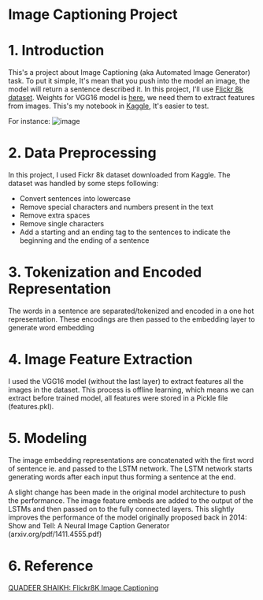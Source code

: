 # Image Captioning Project
# 1. Introduction
This's a project about Image Captioning (aka Automated Image Generator) task. To put it simple, It's mean that you push into the model an image, the model will return a sentence described it. 
In this project, I'll use [Flickr 8k dataset](https://www.kaggle.com/datasets/adityajn105/flickr8k). Weights for VGG16 model is [here](https://github.com/fchollet/deep-learning-models/releases/download/v0.1/vgg16_weights_tf_dim_ordering_tf_kernels.h5), we need them to extract features from images. This's my notebook in [Kaggle](https://www.kaggle.com/code/biminhc/image-captioning-and-inference/notebook), It's easier to test.

For instance:
![image](https://miro.medium.com/max/1400/1*6BFOIdSHlk24Z3DFEakvnQ.png)

# 2. Data Preprocessing
In this project, I used Fickr 8k dataset downloaded from Kaggle. The dataset was handled by some steps following:
* Convert sentences into lowercase
* Remove special characters and numbers present in the text
* Remove extra spaces
* Remove single characters
* Add a starting and an ending tag to the sentences to indicate the beginning and the ending of a sentence

# 3. Tokenization and Encoded Representation
The words in a sentence are separated/tokenized and encoded in a one hot representation. These encodings are then passed to the embedding layer to generate word embedding

# 4. Image Feature Extraction
I used the VGG16 model (without the last layer) to extract features all the images in the dataset. 
This process is offline learning, which means we can extract before trained model, all features were stored in a Pickle file (features.pkl).

# 5. Modeling
The image embedding representations are concatenated with the first word of sentence ie. <starseq> and passed to the LSTM network.
The LSTM network starts generating words after each input thus forming a sentence at the end. <br />


A slight change has been made in the original model architecture to push the performance. The image feature embeds are added to the output of the LSTMs and then passed on to the fully connected layers.
This slightly improves the performance of the model originally proposed back in 2014: Show and Tell: A Neural Image Caption Generator (arxiv.org/pdf/1411.4555.pdf)



# 6. Reference
[QUADEER SHAIKH: Flickr8K Image Captioning](https://github.com/quadeer15sh/Flickr8K-Image-Captioning/blob/a3e31d345d5260980a653245c07e492bd4cdfb06/flickr8k-image-captioning-using-cnns-lstms.ipynb)


